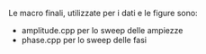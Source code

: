 Le macro finali, utilizzate per i dati e le figure sono:
- amplitude.cpp per lo sweep delle ampiezze
- phase.cpp per lo sweep delle fasi